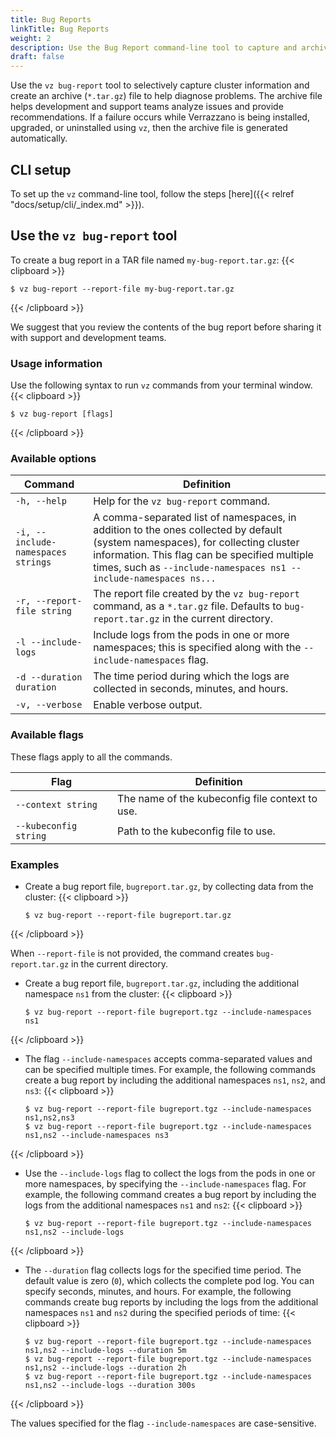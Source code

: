 ```yaml
---
title: Bug Reports
linkTitle: Bug Reports
weight: 2
description: Use the Bug Report command-line tool to capture and archive cluster information
draft: false
---
```


Use the `vz bug-report` tool to selectively capture cluster information and create an archive (`*.tar.gz`) file to help diagnose problems. The archive file helps development and support teams analyze issues and provide recommendations. If a failure occurs while Verrazzano is being installed, upgraded, or uninstalled using `vz`, then the archive file is generated automatically.

## CLI setup
To set up the `vz` command-line tool, follow the steps [here]({{< relref "docs/setup/cli/_index.md" >}}).

## Use the `vz bug-report` tool

To create a bug report in a TAR file named `my-bug-report.tar.gz`:
{{< clipboard >}}

```shell
$ vz bug-report --report-file my-bug-report.tar.gz
```
{{< /clipboard >}}

We suggest that you review the contents of the bug report before sharing it with support and development teams.

### Usage information

Use the following syntax to run `vz` commands from your terminal window.
{{< clipboard >}}

```shell
$ vz bug-report [flags]
```
{{< /clipboard >}}

### Available options

| Command                          | Definition                                                                                                                                                                                   |
|----------------------------------|----------------------------------------------------------------------------------------------------------------------------------------------------------------------------------------------|
| `-h, --help `                    | Help for the `vz bug-report` command.                                                                                                                                                            |
| `-i, --include-namespaces strings` |  A comma-separated list of namespaces, in addition to the ones collected by default (system namespaces), for collecting cluster information. This flag can be specified multiple times, such as `--include-namespaces ns1 --include-namespaces ns...` |
| `-r, --report-file string`       | The report file created by the `vz bug-report` command, as a `*.tar.gz` file. Defaults to `bug-report.tar.gz` in the current directory.                                                      |
| `-l --include-logs`              | Include logs from the pods in one or more namespaces; this is specified along with the `--include-namespaces` flag.                                                                                        |
| `-d --duration duration`         | The time period during which the logs are collected in seconds, minutes, and hours.                                                                                                          |
| `-v, --verbose`                  | Enable verbose output.                                                                                                                                                                       |

### Available flags

These flags apply to all the commands.

| Flag                  | Definition                                   |
|-----------------------|----------------------------------------------|
| `--context string`    | The name of the kubeconfig file context to use. |
| `--kubeconfig string` | Path to the kubeconfig file to use.        |

### Examples

- Create a bug report file, `bugreport.tar.gz`, by collecting data from the cluster:
{{< clipboard >}}
   ```shell
   $ vz bug-report --report-file bugreport.tar.gz
   ```
{{< /clipboard >}}

  When `--report-file` is not provided, the command creates `bug-report.tar.gz` in the current directory.


- Create a bug report file, `bugreport.tar.gz`, including the additional namespace `ns1` from the cluster:
{{< clipboard >}}
   ```shell
   $ vz bug-report --report-file bugreport.tgz --include-namespaces ns1
   ```
{{< /clipboard >}}

- The flag `--include-namespaces` accepts comma-separated values and can be specified multiple times.
For example, the following commands create a bug report by including the additional namespaces `ns1`, `ns2`, and `ns3`:
{{< clipboard >}}
   ```shell
   $ vz bug-report --report-file bugreport.tgz --include-namespaces ns1,ns2,ns3
   $ vz bug-report --report-file bugreport.tgz --include-namespaces ns1,ns2 --include-namespaces ns3
   ```
{{< /clipboard >}}

- Use the `--include-logs` flag to collect the logs from the pods in one or more namespaces, by specifying the `--include-namespaces` flag.
For example, the following command creates a bug report by including the logs from the additional namespaces `ns1` and `ns2`:
{{< clipboard >}}
   ```shell
   $ vz bug-report --report-file bugreport.tgz --include-namespaces ns1,ns2 --include-logs
   ```
{{< /clipboard >}}
- The `--duration` flag collects logs for the specified time period. The default value is zero (`0`), which collects the complete pod log. You can specify seconds, minutes, and hours.
For example, the following commands create bug reports by including the logs from the additional namespaces `ns1` and `ns2` during the specified periods of time:
{{< clipboard >}}
   ```shell
   $ vz bug-report --report-file bugreport.tgz --include-namespaces ns1,ns2 --include-logs --duration 5m
   $ vz bug-report --report-file bugreport.tgz --include-namespaces ns1,ns2 --include-logs --duration 2h
   $ vz bug-report --report-file bugreport.tgz --include-namespaces ns1,ns2 --include-logs --duration 300s
   ```
{{< /clipboard >}}

   The values specified for the flag `--include-namespaces` are case-sensitive.
